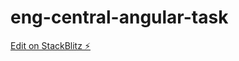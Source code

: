 # eng-central-angular-task

[Edit on StackBlitz ⚡️](https://stackblitz.com/edit/eng-central-angular-task)